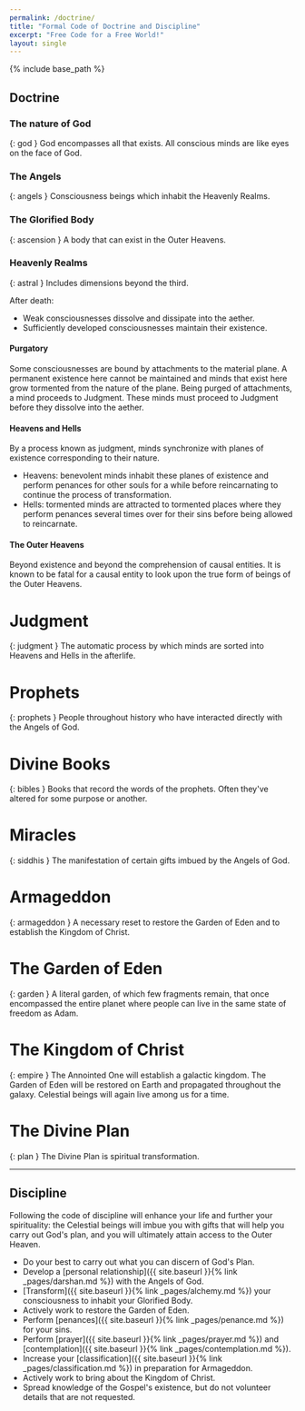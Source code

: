 ```yaml
---
permalink: /doctrine/
title: "Formal Code of Doctrine and Discipline"
excerpt: "Free Code for a Free World!"
layout: single
---
```


{% include base_path %}

## Doctrine

### The nature of God
{: god }
God encompasses all that exists.
All conscious minds are like eyes on the face of God.

### The Angels
{: angels }
Consciousness beings which inhabit the Heavenly Realms.

### The Glorified Body
{: ascension }
A body that can exist in the Outer Heavens.

### Heavenly Realms
{: astral }
Includes dimensions beyond the third.

After death:
- Weak consciousnesses dissolve and dissipate into the aether.
- Sufficiently developed consciousnesses maintain their existence.

#### Purgatory
Some consciousnesses are bound by attachments to the material plane.
A permanent existence here cannot be maintained and minds that exist here grow tormented from the nature of the plane.
Being purged of attachments, a mind proceeds to Judgment.
These minds must proceed to Judgment before they dissolve into the aether.

#### Heavens and Hells
By a process known as judgment, minds synchronize with planes of existence corresponding to their nature.
- Heavens: benevolent minds inhabit these planes of existence and perform penances for other souls for a while before reincarnating to continue the process of transformation.
- Hells: tormented minds are attracted to tormented places where they perform penances several times over for their sins before being allowed to reincarnate.

####  The Outer Heavens
Beyond existence and beyond the comprehension of causal entities.
It is known to be fatal for a causal entity to look upon the true form of beings of the Outer Heavens.

# Judgment
{: judgment }
The automatic process by which minds are sorted into Heavens and Hells in the afterlife.

# Prophets
{: prophets }
People throughout history who have interacted directly with the Angels of God.

# Divine Books
{: bibles }
Books that record the words of the prophets. Often they've altered for some purpose or another.

# Miracles
{: siddhis }
The manifestation of certain gifts imbued by the Angels of God.

# Armageddon
{: armageddon }
A necessary reset to restore the Garden of Eden and to establish the Kingdom of Christ.

# The Garden of Eden
{: garden }
A literal garden, of which few fragments remain, that once encompassed the entire planet where people can live in the same state of freedom as Adam.

# The Kingdom of Christ
{: empire }
The Annointed One will establish a galactic kingdom.
The Garden of Eden will be restored on Earth and propagated throughout the galaxy.
Celestial beings will again live among us for a time.

# The Divine Plan
{: plan }
The Divine Plan is spiritual transformation.

---

## Discipline

Following the code of discipline will enhance your life and further your spirituality:
the Celestial beings will imbue you with gifts that will help you carry out God's plan,
and you will ultimately attain access to the Outer Heaven.

- Do your best to carry out what you can discern of God's Plan.
- Develop a [personal relationship]({{ site.baseurl }}{% link _pages/darshan.md %}) with the Angels of God.
- [Transform]({{ site.baseurl }}{% link _pages/alchemy.md %}) your consciousness to inhabit your Glorified Body.
- Actively work to restore the Garden of Eden.
- Perform [penances]({{ site.baseurl }}{% link _pages/penance.md %}) for your sins.
- Perform [prayer]({{ site.baseurl }}{% link _pages/prayer.md %}) and [contemplation]({{ site.baseurl }}{% link _pages/contemplation.md %}).
- Increase your [classification]({{ site.baseurl }}{% link _pages/classification.md %}) in preparation for Armageddon.
- Actively work to bring about the Kingdom of Christ.
- Spread knowledge of the Gospel's existence, but do not volunteer details that are not requested.

